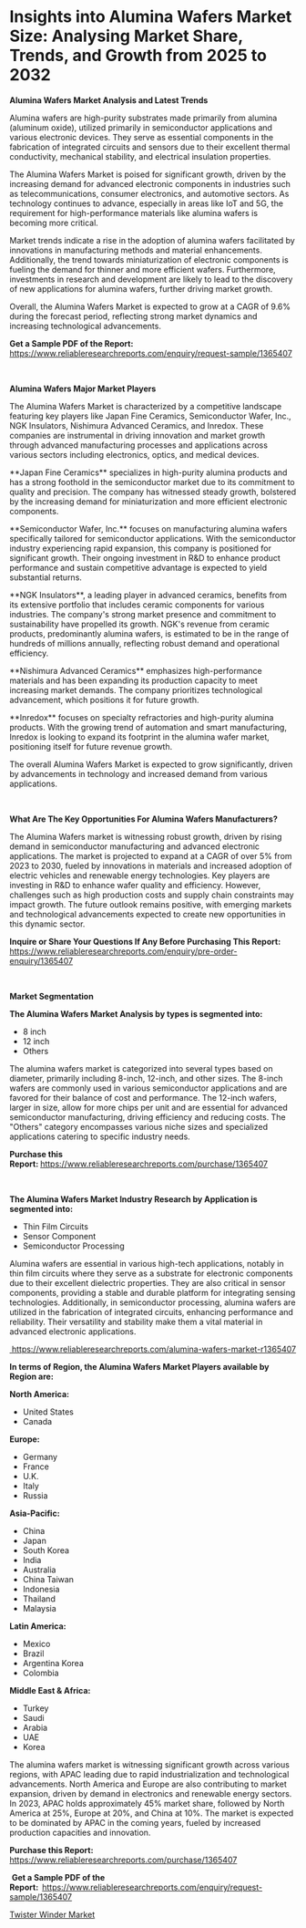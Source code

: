 <p><h1>Insights into Alumina Wafers Market Size: Analysing Market Share, Trends, and Growth from 2025 to 2032</h1></p><p><strong>Alumina Wafers Market Analysis and Latest Trends</strong></p>
<p><p>Alumina wafers are high-purity substrates made primarily from alumina (aluminum oxide), utilized primarily in semiconductor applications and various electronic devices. They serve as essential components in the fabrication of integrated circuits and sensors due to their excellent thermal conductivity, mechanical stability, and electrical insulation properties. </p><p>The Alumina Wafers Market is poised for significant growth, driven by the increasing demand for advanced electronic components in industries such as telecommunications, consumer electronics, and automotive sectors. As technology continues to advance, especially in areas like IoT and 5G, the requirement for high-performance materials like alumina wafers is becoming more critical.</p><p>Market trends indicate a rise in the adoption of alumina wafers facilitated by innovations in manufacturing methods and material enhancements. Additionally, the trend towards miniaturization of electronic components is fueling the demand for thinner and more efficient wafers. Furthermore, investments in research and development are likely to lead to the discovery of new applications for alumina wafers, further driving market growth. </p><p>Overall, the Alumina Wafers Market is expected to grow at a CAGR of 9.6% during the forecast period, reflecting strong market dynamics and increasing technological advancements.</p></p>
<p><strong>Get a Sample PDF of the Report:&nbsp;</strong> <a href="https://www.reliableresearchreports.com/enquiry/request-sample/1365407?utm_campaign=2641&utm_medium=2&utm_source=Github&utm_content=ia&utm_term=22032025&utm_id=alumina-wafers">https://www.reliableresearchreports.com/enquiry/request-sample/1365407</a></p>
<p>&nbsp;</p>
<p><strong>Alumina Wafers Major Market Players</strong></p>
<p><p>The Alumina Wafers Market is characterized by a competitive landscape featuring key players like Japan Fine Ceramics, Semiconductor Wafer, Inc., NGK Insulators, Nishimura Advanced Ceramics, and Inredox. These companies are instrumental in driving innovation and market growth through advanced manufacturing processes and applications across various sectors including electronics, optics, and medical devices.</p><p>**Japan Fine Ceramics** specializes in high-purity alumina products and has a strong foothold in the semiconductor market due to its commitment to quality and precision. The company has witnessed steady growth, bolstered by the increasing demand for miniaturization and more efficient electronic components.</p><p>**Semiconductor Wafer, Inc.** focuses on manufacturing alumina wafers specifically tailored for semiconductor applications. With the semiconductor industry experiencing rapid expansion, this company is positioned for significant growth. Their ongoing investment in R&D to enhance product performance and sustain competitive advantage is expected to yield substantial returns.</p><p>**NGK Insulators**, a leading player in advanced ceramics, benefits from its extensive portfolio that includes ceramic components for various industries. The company's strong market presence and commitment to sustainability have propelled its growth. NGK's revenue from ceramic products, predominantly alumina wafers, is estimated to be in the range of hundreds of millions annually, reflecting robust demand and operational efficiency.</p><p>**Nishimura Advanced Ceramics** emphasizes high-performance materials and has been expanding its production capacity to meet increasing market demands. The company prioritizes technological advancement, which positions it for future growth.</p><p>**Inredox** focuses on specialty refractories and high-purity alumina products. With the growing trend of automation and smart manufacturing, Inredox is looking to expand its footprint in the alumina wafer market, positioning itself for future revenue growth.</p><p>The overall Alumina Wafers Market is expected to grow significantly, driven by advancements in technology and increased demand from various applications.</p></p>
<p>&nbsp;</p>
<p><strong>What Are The Key Opportunities For Alumina Wafers Manufacturers?</strong></p>
<p><p>The Alumina Wafers market is witnessing robust growth, driven by rising demand in semiconductor manufacturing and advanced electronic applications. The market is projected to expand at a CAGR of over 5% from 2023 to 2030, fueled by innovations in materials and increased adoption of electric vehicles and renewable energy technologies. Key players are investing in R&D to enhance wafer quality and efficiency. However, challenges such as high production costs and supply chain constraints may impact growth. The future outlook remains positive, with emerging markets and technological advancements expected to create new opportunities in this dynamic sector.</p></p>
<p><strong>Inquire or Share Your Questions If Any Before Purchasing This Report:</strong> <a href="https://www.reliableresearchreports.com/enquiry/pre-order-enquiry/1365407?utm_campaign=2641&utm_medium=2&utm_source=Github&utm_content=ia&utm_term=22032025&utm_id=alumina-wafers">https://www.reliableresearchreports.com/enquiry/pre-order-enquiry/1365407</a></p>
<p>&nbsp;</p>
<p><strong>Market Segmentation</strong></p>
<p><strong>The Alumina Wafers Market Analysis by types is segmented into:</strong></p>
<p><ul><li>8 inch</li><li>12 inch</li><li>Others</li></ul></p>
<p><p>The alumina wafers market is categorized into several types based on diameter, primarily including 8-inch, 12-inch, and other sizes. The 8-inch wafers are commonly used in various semiconductor applications and are favored for their balance of cost and performance. The 12-inch wafers, larger in size, allow for more chips per unit and are essential for advanced semiconductor manufacturing, driving efficiency and reducing costs. The "Others" category encompasses various niche sizes and specialized applications catering to specific industry needs.</p></p>
<p><strong>Purchase this Report:&nbsp;</strong><a href="https://www.reliableresearchreports.com/purchase/1365407?utm_campaign=2641&utm_medium=2&utm_source=Github&utm_content=ia&utm_term=22032025&utm_id=alumina-wafers">https://www.reliableresearchreports.com/purchase/1365407</a></p>
<p>&nbsp;</p>
<p><strong>The Alumina Wafers Market Industry Research by Application is segmented into:</strong></p>
<p><ul><li>Thin Film Circuits</li><li>Sensor Component</li><li>Semiconductor Processing</li></ul></p>
<p><p>Alumina wafers are essential in various high-tech applications, notably in thin film circuits where they serve as a substrate for electronic components due to their excellent dielectric properties. They are also critical in sensor components, providing a stable and durable platform for integrating sensing technologies. Additionally, in semiconductor processing, alumina wafers are utilized in the fabrication of integrated circuits, enhancing performance and reliability. Their versatility and stability make them a vital material in advanced electronic applications.</p></p>
<p><a href="https://www.reliableresearchreports.com/alumina-wafers-market-r1365407?utm_campaign=2641&utm_medium=2&utm_source=Github&utm_content=ia&utm_term=22032025&utm_id=alumina-wafers">&nbsp;https://www.reliableresearchreports.com/alumina-wafers-market-r1365407</a></p>
<p><strong>In terms of Region, the Alumina Wafers Market Players available by Region are:</strong></p>
<p>
    <p> <strong> North America: </strong>
        <ul>
            <li>United States</li>
            <li>Canada</li>
        </ul>
        </p> 
    <p> <strong> Europe: </strong>
        <ul>
            <li>Germany</li>
            <li>France</li>
            <li>U.K.</li>
            <li>Italy</li>
            <li>Russia</li>
        </ul>
        </p> 
    <p> <strong> Asia-Pacific: </strong>
        <ul>
            <li>China</li>
            <li>Japan</li>
            <li>South Korea</li>
            <li>India</li>
            <li>Australia</li>
            <li>China Taiwan</li>
            <li>Indonesia</li>
            <li>Thailand</li>
            <li>Malaysia</li>
        </ul>
        </p> 
    <p> <strong> Latin America: </strong>
        <ul>
            <li>Mexico</li>
            <li>Brazil</li>
            <li>Argentina Korea</li>
            <li>Colombia</li>
        </ul>
        </p> 
    <p> <strong> Middle East & Africa: </strong>
        <ul>
            <li>Turkey</li>
            <li>Saudi</li>
            <li>Arabia</li>
            <li>UAE</li>
            <li>Korea</li>
        </ul>
    </p>
    </p>
<p><p>The alumina wafers market is witnessing significant growth across various regions, with APAC leading due to rapid industrialization and technological advancements. North America and Europe are also contributing to market expansion, driven by demand in electronics and renewable energy sectors. In 2023, APAC holds approximately 45% market share, followed by North America at 25%, Europe at 20%, and China at 10%. The market is expected to be dominated by APAC in the coming years, fueled by increased production capacities and innovation.</p></p>
<p><strong>Purchase this Report: </strong><a href="https://www.reliableresearchreports.com/purchase/1365407?utm_campaign=2641&utm_medium=2&utm_source=Github&utm_content=ia&utm_term=22032025&utm_id=alumina-wafers">https://www.reliableresearchreports.com/purchase/1365407</a></p>
<p>&nbsp;<strong>Get a Sample PDF of the Report:&nbsp;&nbsp;</strong><a href="https://www.reliableresearchreports.com/enquiry/request-sample/1365407?utm_campaign=2641&utm_medium=2&utm_source=Github&utm_content=ia&utm_term=22032025&utm_id=alumina-wafers">https://www.reliableresearchreports.com/enquiry/request-sample/1365407</a></p>
<p><strong></strong></p>
<p><p><a href="https://github.com/ziogaskangui96/Market-Research-Report-List-1/blob/main/twister-winder-market.md?utm_campaign=2641&utm_medium=2&utm_source=Github&utm_content=ia&utm_term=22032025&utm_id=alumina-wafers">Twister Winder Market</a></p></p>